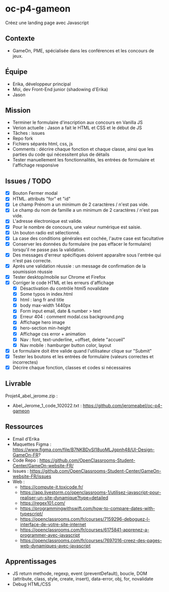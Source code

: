# oc-p4-gameon
Créez une landing page avec Javascript

## Contexte
- GameOn, PME, spécialisée dans les conférences et les concours de jeux.

## Équipe
- Erika, développeur principal
- Moi, dev Front-End junior (shadowing d'Erika)
- Jason

## Mission
- Terminer le formulaire d'inscription aux concours en Vanilla JS 
- Verion actuelle : Jason a fait le HTML et CSS et le début de JS
- Tâches : issues
- Repo fork
- Fichiers séparés html, css, js
- Comments : décrire chaque fonction et chaque classe, ainsi que les parties du code qui nécessitent plus de détails
- Tester manuellement les fonctionnalités, les entrées de formulaire et l'affichage responsive

## Issues / TODO
- [x] Bouton Fermer modal
- [x] HTML. attributs "for" et "id" 
- [x] Le champ Prénom a un minimum de 2 caractères / n'est pas vide.
- [x] Le champ du nom de famille a un minimum de 2 caractères / n'est pas vide.
- [x] L'adresse électronique est valide.
- [x] Pour le nombre de concours, une valeur numérique est saisie.
- [x] Un bouton radio est sélectionné.
- [x] La case des conditions générales est cochée, l'autre case est facultative
- [x] Conserver les données du formulaire (ne pas effacer le formulaire) lorsqu'il ne passe pas la validation.
- [x] Des messages d'erreur spécifiques doivent apparaître sous l'entrée qui n'est pas correcte.
- [x] Après une validation réussie : un message de confirmation de la soumission réussie
- [x] Tester desktop/mobile sur Chrome et Firefox
- [x] Corriger le code HTML et les erreurs d'affichage
    - [x] Désactivation du contrôle html5 novalidate
    - [x] Some typos in index.html
    - [x] html : lang fr and title
    - [x] body max-width 1440px
    - [x] Form input email, date & number > text
    - [x] Erreur 404 : comment modal.css background.png
    - [x] Affichage hero image
    - [x] hero-section min-height
    - [x] Affichage css error + animation 
    - [x] Nav : font, text-underline, +offset, delete "accueil"
    - [x] Nav mobile : hamburger button color, layout
- [x] Le formulaire doit être valide quand l'utilisateur clique sur "Submit"
- [x] Tester les boutons et les entrées de formulaire (valeurs correctes et incorrectes)
- [x] Décrire chaque fonction, classes et codes si nécessaires

## Livrable
Projet4_abel_jerome.zip :
- Abel_Jerome_1_code_102022.txt : https://github.com/jeromeabel/oc-p4-gameon

## Ressources
- Email d'Erika
- Maquettes Figma : https://www.figma.com/file/B7NKBDvSI18uoMLJgpnh48/UI-Design-GameOn-FR?
- Code Repo : https://github.com/OpenClassrooms-Student-Center/GameOn-website-FR/
- Issues : https://github.com/OpenClassrooms-Student-Center/GameOn-website-FR/issues
- Web :
    - https://compute-it.toxicode.fr/
    - https://app.livestorm.co/openclassrooms-1/utilisez-javascript-pour-realiser-un-site-dynamique?type=detailed
    - https://regex101.com/
    - https://programmingwithswift.com/how-to-compare-dates-with-typescript/
    - https://openclassrooms.com/fr/courses/7159296-deboguez-l-interface-de-votre-site-internet
    - https://openclassrooms.com/fr/courses/6175841-apprenez-a-programmer-avec-javascript
    - https://openclassrooms.com/fr/courses/7697016-creez-des-pages-web-dynamiques-avec-javascript


 ## Apprentissages
- JS return methode, regexp, event (preventDefault), boucle, DOM (attribute, class, style, create, insert), data-error, obj, for, novalidate
- Debug HTML/CSS